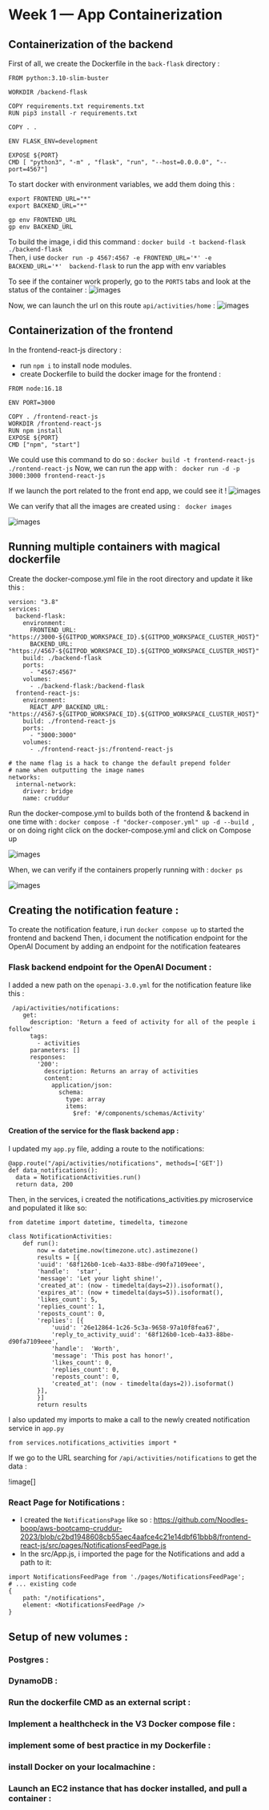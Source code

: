 # Week 1 — App Containerization
## Containerization of the backend

First of all, we create the Dockerfile in the ```back-flask``` directory : 
```
FROM python:3.10-slim-buster

WORKDIR /backend-flask

COPY requirements.txt requirements.txt
RUN pip3 install -r requirements.txt

COPY . .

ENV FLASK_ENV=development

EXPOSE ${PORT}
CMD [ "python3", "-m" , "flask", "run", "--host=0.0.0.0", "--port=4567"]
```

To start docker with environment variables, we add them doing this : 

```
export FRONTEND_URL="*"
export BACKEND_URL="*"

gp env FRONTEND_URL
gp env BACKEND_URL
```

To build the image, i did this command : ```docker build -t backend-flask ./backend-flask```                              
Then, i use ```docker run -p 4567:4567 -e FRONTEND_URL='*' -e BACKEND_URL='*'  backend-flask``` to run the app with env variables  

To see if the container work properly, go to the ```PORTS``` tabs and look at the status of the container : 
![images](https://github.com/Noodles-boop/aws-bootcamp-cruddur-2023/blob/db975d74d1ddfd7efd944b5bc80b93bf09f47556/_docs/assets/week1/open%20ports%20properly.png)

Now, we can launch the url on this route ```api/activities/home``` :
![images](https://github.com/Noodles-boop/aws-bootcamp-cruddur-2023/blob/db975d74d1ddfd7efd944b5bc80b93bf09f47556/_docs/assets/week1/backend%20json%20of%20app.png)

## Containerization of the frontend
In the frontend-react-js directory :
- run ```npm i``` to install node modules.
- create Dockerfile to build the docker image for the frontend :

```
FROM node:16.18

ENV PORT=3000

COPY . /frontend-react-js
WORKDIR /frontend-react-js
RUN npm install
EXPOSE ${PORT}
CMD ["npm", "start"]
```

We could use this command to do so : ```docker build -t frontend-react-js ./rontend-react-js```
Now, we can run the app with : ``` docker run -d -p 3000:3000 frontend-react-js```

If we launch the port related to the front end app, we could see it ! 
![images](https://github.com/Noodles-boop/aws-bootcamp-cruddur-2023/blob/db975d74d1ddfd7efd944b5bc80b93bf09f47556/_docs/assets/week1/frontend%20interface%20of%20the%20application.png)

We can verify that all the images are created using : ``` docker images``` 

![images](https://github.com/Noodles-boop/aws-bootcamp-cruddur-2023/blob/fa713a006f3492c899854d4fe10c39f3e3650c53/_docs/assets/week1/dockers%20images.png)

## Running multiple containers with magical dockerfile

Create the docker-compose.yml file in the root directory and update it like this : 
```
version: "3.8"
services:
  backend-flask:
    environment:
      FRONTEND_URL: "https://3000-${GITPOD_WORKSPACE_ID}.${GITPOD_WORKSPACE_CLUSTER_HOST}"
      BACKEND_URL: "https://4567-${GITPOD_WORKSPACE_ID}.${GITPOD_WORKSPACE_CLUSTER_HOST}"
    build: ./backend-flask
    ports:
      - "4567:4567"
    volumes:
      - ./backend-flask:/backend-flask
  frontend-react-js:
    environment:
      REACT_APP_BACKEND_URL: "https://4567-${GITPOD_WORKSPACE_ID}.${GITPOD_WORKSPACE_CLUSTER_HOST}"
    build: ./frontend-react-js
    ports:
      - "3000:3000"
    volumes:
      - ./frontend-react-js:/frontend-react-js

# the name flag is a hack to change the default prepend folder
# name when outputting the image names
networks: 
  internal-network:
    driver: bridge
    name: cruddur
```
Run the docker-compose.yml to builds both of the frontend & backend in one time with : ``` docker compose -f "docker-composer.yml" up -d --build  ```, or on doing right click on the docker-compose.yml and click on Compose up

![images](https://github.com/Noodles-boop/aws-bootcamp-cruddur-2023/blob/d865ffa016a67656a82ba8d4c274a896a4cd2f2c/_docs/assets/week1/container%20running%20properly.png)

When, we can verify if the containers properly running with : ``` docker ps ```

![images](https://github.com/Noodles-boop/aws-bootcamp-cruddur-2023/blob/70b0cf6e0f492802dd68cce6ce4137d0ac73306e/_docs/assets/week1/docker%20ps%20cmd.png)

## Creating the notification feature :
To create the notification feature, i run ```docker compose up``` to started the frontend and backend 
Then, i document the notification endpoint for the OpenAI Document by adding an endpoint for the notification feateares

### Flask backend endpoint for the OpenAI Document :

I added a new path on the ```openapi-3.0.yml``` for the notification feature like this :

```
 /api/activities/notifications:
    get:
      description: 'Return a feed of activity for all of the people i follow'
      tags:
        - activities
      parameters: []
      responses:
        '200':
          description: Returns an array of activities
          content:
            application/json:
              schema:
                type: array
                items:
                  $ref: '#/components/schemas/Activity'                  
```

#### Creation of the service for the flask backend app :

I updated my ```app.py``` file, adding a route to the notifications:

```
@app.route("/api/activities/notifications", methods=['GET'])
def data_notifications():
  data = NotificationActivities.run()
  return data, 200
```

Then, in the services, i created the notifications_activities.py microservice and populated it like so:

```
from datetime import datetime, timedelta, timezone

class NotificationActivities:
    def run():
        now = datetime.now(timezone.utc).astimezone()
        results = [{
        'uuid': '68f126b0-1ceb-4a33-88be-d90fa7109eee',
        'handle':  'star',
        'message': 'Let your light shine!',
        'created_at': (now - timedelta(days=2)).isoformat(),
        'expires_at': (now + timedelta(days=5)).isoformat(),
        'likes_count': 5,
        'replies_count': 1,
        'reposts_count': 0,
        'replies': [{
            'uuid': '26e12864-1c26-5c3a-9658-97a10f8fea67',
            'reply_to_activity_uuid': '68f126b0-1ceb-4a33-88be-d90fa7109eee',
            'handle':  'Worth',
            'message': 'This post has honor!',
            'likes_count': 0,
            'replies_count': 0,
            'reposts_count': 0,
            'created_at': (now - timedelta(days=2)).isoformat()
        }],
        }]
        return results
```

I also updated my imports to make a call to the newly created notification service in ```app.py```

```
from services.notifications_activities import *
```

If we go to the URL searching for ```/api/activities/notifications``` to get the data : 

!image[]

###  React Page for Notifications :

- I created the ```NotificationsPage``` like so : https://github.com/Noodles-boop/aws-bootcamp-cruddur-2023/blob/c2bd1948608cb55aec4aafce4c21e14dbf61bbb8/frontend-react-js/src/pages/NotificationsFeedPage.js
- In the src/App.js, i imported the page for the Notifications and add a path to it:
```
import NotificationsFeedPage from './pages/NotificationsFeedPage';
# ... existing code
{
    path: "/notifications",
    element: <NotificationsFeedPage />
}
```
## Setup of new volumes : 
### Postgres :

### DynamoDB :

### Run the dockerfile CMD as an external script : 

### Implement a healthcheck in the V3 Docker compose file : 

### implement some of best practice in my Dockerfile :

### install Docker on your localmachine :

### Launch an EC2 instance that has docker installed, and pull a container : 
